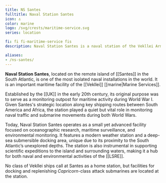 ```yaml
---
title: NS Santes
fulltitle: Naval Station Santes
icon: ⚓️
color: marine
logo: /svg/crests/maritime-service.svg
series: location

fi: fi fi-maritime-service fis
description: Naval Station Santes is a naval station of the Vekllei Armed Forces, located in the republic of Santes.

aliases:
- /ns-santes/
---
```

**Naval Station Santes**, located on the remote island of [[Santes]] in the South Atlantic, is one of the most isolated naval installations in the world. It is an important maritime facility of the [[Vekllei]] [[marine|Marine Services]].

Established by the [[UK]] in the early 20th century, its original purpose was to serve as a monitoring outpost for maritime activity during World War I. Given Santes's strategic location along key shipping routes between South America and Africa, the station played a quiet but vital role in monitoring naval traffic and submarine movements during both World Wars.

Today, Naval Station Santes operates as a small yet advanced facility focused on oceanographic research, maritime surveillance, and environmental monitoring. It features a modern weather station and a deep-sea submersible docking area, unique due to its proximity to the South Atlantic’s unexplored depths. The station is also instrumental in supporting scientific expeditions to the island and surrounding waters, making it a hub for both naval and environmental activities of the [[LSRE]].

No class of Vekllei ships call at Santes as a home station, but facilities for docking and replenishing *Capricorn*-class attack submarines are located at the station.
